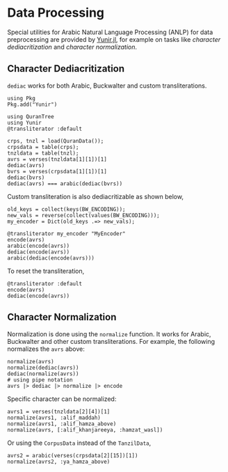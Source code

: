Data Processing
=====
Special utilities for Arabic Natural Language Processing (ANLP) for data preprocessing are provided by [Yunir.jl](https://github.com/alstat/Yunir.jl), for example on tasks like *character dediacritization* and *character normalization*.

## Character Dediacritization
`dediac` works for both Arabic, Buckwalter and custom transliterations.
```@setup abc
using Pkg
Pkg.add("Yunir")
```

```@repl abc
using QuranTree
using Yunir
@transliterator :default

crps, tnzl = load(QuranData());
crpsdata = table(crps);
tnzldata = table(tnzl);
avrs = verses(tnzldata[1][1])[1]
dediac(avrs)
bvrs = verses(crpsdata[1][1])[1]
dediac(bvrs)
dediac(avrs) === arabic(dediac(bvrs))
```
Custom transliteration is also dediacritizable as shown below,
```@repl abc
old_keys = collect(keys(BW_ENCODING));
new_vals = reverse(collect(values(BW_ENCODING)));
my_encoder = Dict(old_keys .=> new_vals);

@transliterator my_encoder "MyEncoder"
encode(avrs)
arabic(encode(avrs))
dediac(encode(avrs))
arabic(dediac(encode(avrs)))
```
To reset the transliteration,
```@repl abc
@transliterator :default
encode(avrs)
dediac(encode(avrs))
```
## Character Normalization
Normalization is done using the `normalize` function. It works for Arabic, Buckwalter and other custom transliterations. For example, the following normalizes the `avrs` above:
```@repl abc
normalize(avrs)
normalize(dediac(avrs))
dediac(normalize(avrs))
# using pipe notation
avrs |> dediac |> normalize |> encode
```
Specific character can be normalized:
```@repl abc
avrs1 = verses(tnzldata[2][4])[1]
normalize(avrs1, :alif_maddah)
normalize(avrs1, :alif_hamza_above)
normalize(avrs, [:alif_khanjareeya, :hamzat_wasl])
```
Or using the `CorpusData` instead of the `TanzilData`,
```@repl abc
avrs2 = arabic(verses(crpsdata[2][15])[1])
normalize(avrs2, :ya_hamza_above)
```
